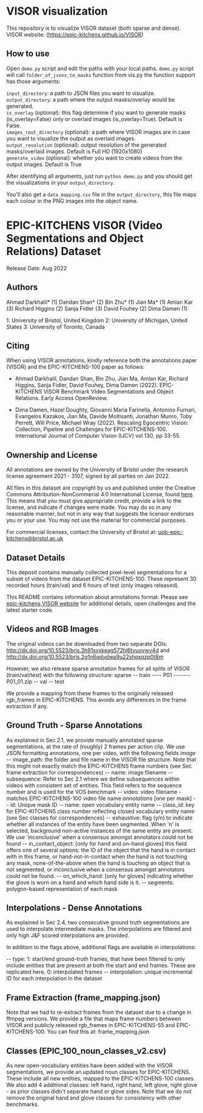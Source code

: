 # VISOR visualization
This repository is to visualize VISOR dataset (both sparse and dense). VISOR website: (https://epic-kitchens.github.io/VISOR)


## How to use
Open `demo.py` script and edit the paths with your local paths. `demo.py` script will call `folder_of_jsons_to_masks` function from vis.py the function support has those arguments:

`input_directory`: a path to JSON files you want to visualize.<br />
`output_directory`: a path where the output masks/overlay would be generated.<br />
`is_overlay` (optional): this flag determine if you want to generate masks (is_overlay=False) only or overlaid images (is_overlay=True). Default is False.<br />
`images_root_directory` (optional): a path where VISOR images are in case you want to visualize the output as overlaid images.<br />
`output_resolution` (optional): output resolution of the generated masks/overlaid images. Default is Full HD (1920x1080)<br />
`generate_video` (optional): whether you want to create videos from the output images. Default is True

After identifying all arguments, just run `python demo.py` and you should get the visualizations in your `output_directory`.

You'll also get a `data_mapping.csv` file in the `output_directory`, this file maps each colour in the PNG images into the object name.



# EPIC-KITCHENS VISOR (Video Segmentations and Object Relations) Dataset
Release Date: Aug 2022

## Authors
Ahmad Darkhalil* (1)
Dandan Shan* (2)
Bin Zhu* (1)
Jian Ma* (1)
Amlan Kar (3)
Richard Higgins (2)
Sanja Fidler (3)
David Fouhey (2)
Dima Damen (1)

1: University of Bristol, United Kingdom
2: University of Michigan, United States
3: University of Toronto, Canada


## Citing
When using VISOR annotations, kindly reference both the annotations paper (VISOR) and the EPIC-KITCHENS-100 paper as follows:

- Ahmad Darkhalil, Dandan Shan, Bin Zhu, Jian Ma, Amlan Kar, Richard Higgins, Sanja Fidler, David Fouhey, Dima Damen (2022). EPIC-KITCHENS VISOR Benchmark
VIdeo Segmentations and Object Relations. Early Access OpenReview.

- Dima Damen, Hazel Doughty, Giovanni Maria Farinella, Antonino Furnari, Evangelos Kazakos, Jian Ma, Davide Moltisanti, Jonathan Munro, Toby Perrett, Will Price, Michael Wray (2022). Rescaling Egocentric Vision: Collection, Pipeline and Challenges for EPIC-KITCHENS-100. International Journal of Computer Vision (IJCV) vol 130, pp 33-55.

## Ownership and License

All annotations are owned by the University of Bristol under the research license agreement 2021 - 3107, signed by all parties on Jan 2022.

All files in this dataset are copyright by us and published under the Creative Commons Attribution-NonCommerial 4.0 International License, found [here](https://creativecommons.org/licenses/by-nc/4.0/). This means that you must give appropriate credit, provide a link to the license, and indicate if changes were made. You may do so in any reasonable manner, but not in any way that suggests the licensor endorses you or your use. You may not use the material for commercial purposes.

For commercial licenses, contact the University of Bristol at: uob-epic-kitchens@bristol.ac.uk 

## Dataset Details

This deposit contains manually collected pixel-level segmentations for a subset of videos from the dataset EPIC-KITCHENS-100. These represent 30 recorded hours (train/val) and 6 hours of test (only images released).

This README contains information about annotations format.  Please see [epic-kitchens VISOR website](https://github.com/epic-kitchens/VISOR) for additional details, open challenges and the latest starter code.


## Videos and RGB Images

The original videos can be downloaded from two separate DOIs:
http://dx.doi.org/10.5523/bris.3h91syskeag572hl6tvuovwv4d 
and
http://dx.doi.org/10.5523/bris.2g1n6qdydwa9u22shpxqzp0t8m

However, we also release sparse annotation frames for all splits of VISOR (train/val/test) with the following structure:
sparse
-- train
---- P01
-------P01_01.zip
-- val
-- test

We provide a mapping from these frames to the originally released rgb_frames in EPIC-KITCHENS. This avoids any differences in the frame extraction if any.

## Ground Truth - Sparse Annotations

As explained in Sec 2.1, we provide manually annotated sparse segmentations, at the rate of (roughly) 2 frames per action clip. We use JSON formatting annotations, one per video, with the following fields
*image*
-- image_path: the folder and file name in the VISOR file structure. Note that this might not exactly match the EPIC-KITCHENS frame numbers (see Sec frame extraction for correspondences)
-- name: image filename
-- subsequence: Refer to Sec 2.1 where we define subsequences within videos with consistent set of entities. This field refers to the sequence number and is used for the VOS benchmark
-- video: video filename - matches EPIC-KITCHENS-100 video file name
*annotations* [one per mask]
-- id: Unique mask ID
-- name: open vocabulary entity name
-- class_id: key for EPIC-KITCHENS class number reflecting closed vocabulary entity name (see Sec classes for correspondences)
-- exhaustive: flag (y/n) to indicate whether all instances of the entity have been segmented. When 'n' is selected, background non-active instances of the same entity are present. We use 'inconclusive' when a consensus amongst annotators could not be found
-- in_contact_object: [only for hand and on-hand gloves] this field offers one of several options: the ID of the object that the hand is in contact with in this frame, or hand-not-in-contact when the hand is not touching any mask, none-of-the-above when the hand is touching an object that is not segmented, or inconclusive when a consensus amongst annotators could not be found.
-- on_which_hand: [only for gloves] indicating whether the glove is worn on a hand and which hand side is it. 
-- segments: polygon-based representation of each mask

## Interpolations - Dense Annotations

As explained in Sec 2.4, two consecutive ground truth segmentations are used to interpolate intermediate masks. The interpolations are filtered and only high J&F scored interpolations are provided.

In addition to the flags above, additional flags are available in interpolations:

-- type: 1: start/end ground-truth frames, that have been filtered to only include entities that are present at both the start and end frames. These are replicated here. 0: interpolated frames
-- interpolation: unique incremental ID for each interpolation in the dataset

## Frame Extraction (frame_mapping.json)

Note that we had to re-extract frames from the dataset due to a change in ffmpeg versions. We provide a file that maps frame numbers between VISOR and publicly released rgb_frames in EPIC-KITCHENS-55 and EPIC-KITCHENS-100.
You can find this at: frame_mapping.json

## Classes (EPIC_100_noun_classes_v2.csv)

As new open-vocabulary entities have been added with the VISOR segmentations, we provide an updated noun classes for EPIC-KITCHENS.
These include all new entities, mapped to the EPIC-KITCHENS-100 classes.
We also add 4 additional classes: left hand, right hand, left glove, right glove - as prior classes didn't separate hand or glove sides. Note that we do not remove the original hand and glove classes for consistency with other benchmarks.
